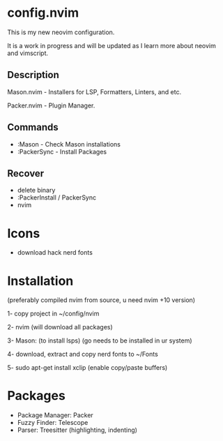 # config.nvim

This is my new neovim configuration.

It is a work in progress and will be updated as I learn more about neovim and vimscript.

## Description

Mason.nvim - Installers for LSP, Formatters, Linters, and etc.

Packer.nvim - Plugin Manager.

## Commands

- :Mason - Check Mason installations
- :PackerSync - Install Packages

## Recover

- delete binary
- :PackerInstall / PackerSync
- nvim

# Icons

- download hack nerd fonts

# Installation

(preferably compiled nvim from source, u need nvim +10 version)

1- copy project in ~/config/nvim

2- nvim (will download all packages)

3- Mason: (to install lsps) (go needs to be installed in ur system)

4- download, extract and copy nerd fonts to ~/Fonts

5- sudo apt-get install xclip (enable copy/paste buffers)

# Packages

- Package Manager: Packer
- Fuzzy Finder: Telescope
- Parser: Treesitter (highlighting, indenting)

